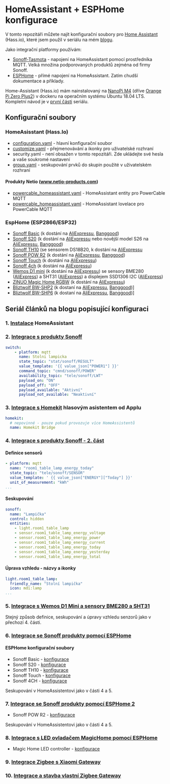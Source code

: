# HomeAssistant + ESPHome konfigurace

V tomto repozitáři můžete najít konfigurační soubory pro [Home Assistant](https://home-assistant.io/) (Hass.io), které jsem použil v seriálu na mém [blogu](https://blog.vyoralek.cz).

Jako integrační platformy používám:

- [Sonoff-Tasmota](https://github.com/arendst/Sonoff-Tasmota) - napojení na HomeAssistant pomocí prostředníka MQTT. Velká množina podporovaných produktů zejména od firmy Sonoff.
- [ESPHome](https://esphome.io/) - přímé napojení na HomeAssistant. Zatím chudší dokumentace a příklady.

Home-Assistant (Hass.io) mám nainstalovaný na [NanoPi M4](http://s.click.aliexpress.com/e/cnx5OdvQ) (dříve [Orange Pi Zero Plus2](http://www.orangepi.org/OrangePiZeroPlus2)) v dockeru na operačním systému Ubuntu 18.04 LTS. Kompletní návod je v [první části](https://blog.vyoralek.cz/iot/centrum-chytre-domacnosti-homeassistant-hass-io-1-cast/) seriálu.

## Konfigurační soubory

### HomeAsisstant (Hass.Io)

- [configuration.yaml](home-assistant/configuration.yaml) - hlavní konfigurační soubor
- [customize.yaml](home-assistant/customize.yaml) - přejmenovávání a ikonky pro uživatelské rozhraní
- security.yaml - není obsažen v tomto repozitáři. Zde ukládejte své hesla a vaše soukromé nastavení
- [group.yaml](home-assistant/group.yaml) - seskupování prvků do skupin použité v uživatelském rozhraní

#### Produkty Netio (www.netio-products.com)
- [powercable_homeassistant.yaml](products/netio/powercable_homeassistant.yaml) - HomeAssistant entity pro PowerCable MQTT
- [powercable_homeassistant.yaml](products/netio/powercable_lovelace.yaml) - HomeAssistant lovelace pro PowerCable MQTT

### EspHome (ESP2866/ESP32)

- [Sonoff Basic](esphome/sonoff-basic.yaml) (k dostání na [AliExpressu](https://blog.vyoralek.cz/go/aliexpress-sonoff-basic/), [Banggood](https://blog.vyoralek.cz/go/bangood-sonoff-basic/))
- [Sonoff S20](esphome/sonoff-s20.yaml) (k dostání na [AliExpressu](https://blog.vyoralek.cz/go/aliexpress-sonoff-s20/) nebo novější model S26 na [AliExpressu](https://blog.vyoralek.cz/go/aliexpress-sonoff-s26/), [Banggood](https://blog.vyoralek.cz/go/bangood-sonoff-s26/))
- [Sonoff TH10](esphome/sonoff-th10.yaml) (se sensorem DS18B20, k dostání na [AliExpressu](http://s.click.aliexpress.com/e/SR7soQU)
- [Sonoff POW R2](esphome/sonoff-pow-r2.yaml) (k dostání na [AliExpressu](http://s.click.aliexpress.com/e/eqTCSpS), [Banggood](https://blog.vyoralek.cz/go/banggood-sonoff-pow-r2/))
- [Sonoff Touch](esphome/sonoff-touch.yaml) (k dostání na [AliExpressu](http://s.click.aliexpress.com/e/cMT8oOFI))
- [Sonoff 4ch](esphome/sonoff-4ch.yaml) (k dostání na [AliExpressu](http://s.click.aliexpress.com/e/zh7pyOy))
- [Wemos D1 mini](esphome/wemos-d1-mini.yaml) (k dostání na [AliExpressu](http://s.click.aliexpress.com/e/bQC4hpk4)) se sensory BME280 ([AliExpress](http//s.click.aliexpress.com/e/cdOOdbeu)) a SHT31 ([AliExpress](http://s.click.aliexpress.com/e/cmg8TZtO)) a displejem SSD1306 I2C ([AliExpress](http://s.click.aliexpress.com/e/yxcX9Fi))
- [ZINUO Magic Home RGBW](esphome/magichome-led-rgbw.yaml) (k dostání na [AliExpressu](http://s.click.aliexpress.com/e/c7R7uLXE))
- [Bliztwolf BW-SHP2](esphome/blitzwolf-shp2.yaml) (k dostaní na [AliExpressu](https://blog.vyoralek.cz/go/aliexpress-blitzwolf-bw-shp2/), [Banggood](https://blog.vyoralek.cz/go/banggood-blitzwolf-bw-shp2/))]
- [Bliztwolf BW-SHP6](esphome/blitzwolf-shp6.yaml) (k dostaní na [AliExpressu](http://s.click.aliexpress.com/e/cciBF7dQ/), [Banggood](https://www.banggood.com/custlink/vvDmRJLOU6))]

## Seriál článků na blogu popisující konfiguraci

### 1. [Instalace](https://blog.vyoralek.cz/iot/centrum-chytre-domacnosti-homeassistant-hass-io-1-cast/) HomeAssistant

### 2. [Integrace s produkty Sonoff](https://blog.vyoralek.cz/iot/centrum-chytre-domacnosti-homeassistant-hass-io-2-cast-integrace-sonoff/)

```yaml
switch:
    - platform: mqtt
      name: Stolni lampicka
      state_topic: "stat/sonoff/RESULT"
      value_template: '{{ value_json["POWER1"] }}'
      command_topic: "cmnd/sonoff/POWER"
      availability_topic: "tele/sonoff/LWT"
      payload_on: "ON"
      payload_off: "OFF"
      payload_available: "Aktivní"
      payload_not_available: "Neaktivní"
```

### 3. [Integrace s Homekit](https://blog.vyoralek.cz/iot/centrum-chytre-domacnosti-homeassistant-hass-io-3-cast-integrace-homekit/) hlasovým asistentem od Applu

```yaml
homekit:
  # nepovinné - pouze pokud provozuje více HomeAssistentů
  name: Homekit Bridge
```

### 4. [Integrace s produkty Sonoff - 2. část](https://blog.vyoralek.cz/iot/centrum-chytre-domacnosti-homeassistant-hass-io-4-cast-integrace-sonoff-2//)

#### Definice sensorů

```yaml
- platform: mqtt
  name: "room1_table_lamp_energy_today"
  state_topic: "tele/sonoff/SENSOR"
  value_template: ' {{ value_json["ENERGY"]["Today"] }}'
  unit_of_measurement: "kWh"
...
```

#### Seskupování

```yaml
sonoff:
  name: "Lampička"
  control: hidden
  entities:
    - light.room1_table_lamp
    - sensor.room1_table_lamp_energy_voltage
    - sensor.room1_table_lamp_energy_power
    - sensor.room1_table_lamp_energy_current
    - sensor.room1_table_lamp_energy_today
    - sensor.room1_table_lamp_energy_yesterday
    - sensor.room1_table_lamp_energy_total
```

#### Úprava vzhledu - názvy a ikonky

```yaml
light.room1_table_lamp:
  friendly_name: "Stolní lampička"
  icon: mdi:lamp
...
```

### 5. [Integrace s Wemos D1 Mini a sensory BME280 a SHT31](https://blog.vyoralek.cz/iot/centrum-chytre-domacnosti-homeassistant-hass-io-5-cast-wemos-d1-bme280-a-sht31/)

Stejný způsob definice, seskupování a úpravy vzhledu senzorů jako v přechozí 4. části.

### 6. [Integrace se Sonoff produkty pomocí ESPHome](https://blog.vyoralek.cz/iot/centrum-chytre-domacnosti-homeassistant-hass-io-5-cast-sonoff-esphome/)

#### ESPHome konfigurační soubory

- Sonoff Basic - [konfigurace](esphome/sonoff-basic.yaml)
- Sonoff S20 - [konfigurace](esphome/sonoff-s20.yaml)
- Sonoff TH10 - [konfigurace](esphome/sonoff-th10.yaml)
- Sonoff Touch - [konfigurace](esphome/sonoff-touch.yaml)
- Sonoff 4CH - [konfigurace](esphome/sonoff-4ch.yaml)

Seskupování v HomeAssistentovi jako v části 4 a 5.

### 7. [Integrace se Sonoff produkty pomocí ESPHome 2](https://blog.vyoralek.cz/iot/centrum-chytre-domacnosti-homeassistant-hass-io-7-cast-sonoff-pow-esphome/)

- Sonoff POW R2 - [konfigurace](esphome/sonoff-pow-r2.yaml)

Seskupování v HomeAssistentovi jako v části 4 a 5.

### 8. [Integrace s LED ovladačem MagicHome pomocí ESPHome](https://blog.vyoralek.cz/iot/centrum-chytre-domacnosti-homeassistant-hass-io-8-cast-led-esphome/)

- Magic Home LED controller - [konfigurace](esphome/magichome-led-rgbw.yaml)

### 9. [Integrace Zigbee s Xiaomi Gateway](https://blog.vyoralek.cz/iot/centrum-chytre-domacnosti-homeassistant-hass-io-9-cast-integrace-zigbee-xiaomi-mijia-a-aqara/)

### 10. [Integrace a stavba vlastní Zigbee Gateway](https://blog.vyoralek.cz/iot/vlastni-zigbee-gateway/)